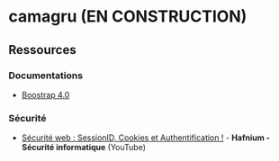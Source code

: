 # camagru (EN CONSTRUCTION)


## Ressources

### Documentations

- [Boostrap 4.0](https://getbootstrap.com/docs/4.0/getting-started/introduction/)

### Sécurité

- [Sécurité web : SessionID, Cookies et Authentification !](https://www.youtube.com/watch?v=J-1s-ONitRc) - **Hafnium - Sécurité informatique** (YouTube)